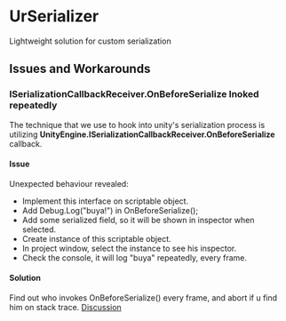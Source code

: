# UrSerializer
 Lightweight solution for custom serialization

## Issues and Workarounds

### ISerializationCallbackReceiver.OnBeforeSerialize Inoked repeatedly
The technique that we use to hook into unity's serialization process is utilizing **UnityEngine.ISerializationCallbackReceiver.OnBeforeSerialize** callback.

#### Issue
Unexpected behaviour revealed:
- Implement this interface on scriptable object.
- Add Debug.Log("buya!") in OnBeforeSerialize();
- Add some serialized field, so it will be shown in inspector when selected.
- Create instance of this scriptable object.
- In project window, select the instance to see his inspector.
- Check the console, it will log "buya" repeatedly, every frame.

#### Solution
Find out who invokes OnBeforeSerialize() every frame, and abort if u find him on stack trace.
[Discussion](https://discussions.unity.com/t/onbeforeserialize-is-getting-called-rapidly/115546)
